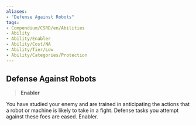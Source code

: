 ```yaml
---
aliases:
- "Defense Against Robots"
tags:
- Compendium/CSRD/en/Abilities
- Ability
- Ability/Enabler
- Ability/Cost/NA
- Ability/Tier/Low
- Ability/Categories/Protection
---
```


  
## Defense Against Robots  
>**Enabler**
  
You have studied your enemy and are trained in anticipating the actions that a robot or machine is likely to take in a fight. Defense tasks you attempt against these foes are eased. Enabler.